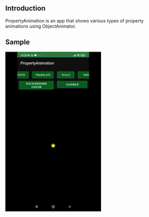 Introduction
------------

PropertyAnimation is an app that shows various types of property animations using
ObjectAnimator.

Sample
-------
<img src="/screenshots/Animations.gif" width="300" height="500" />
